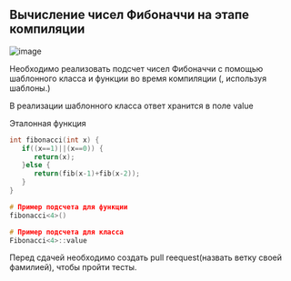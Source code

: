 ## Вычисление чисел Фибоначчи на этапе компиляции
![image](https://github.com/user-attachments/assets/c5dae9ac-af3f-42cb-9642-9196e5bfbb2d)

Необходимо реализовать подсчет чисел Фибоначчи с помощью шаблонного класса и функции во время компиляции (, используя шаблоны.)

В реализации шаблонного класса ответ хранится в поле value


Эталонная функция
```cpp
int fibonacci(int x) {
   if((x==1)||(x==0)) {
      return(x);
   }else {
      return(fib(x-1)+fib(x-2));
   }
}
```

```cpp
# Пример подсчета для функции
fibonacci<4>()

# Пример подсчета для класса
Fibonacci<4>::value
```
Перед сдачей необходимо создать pull reequest(назвать ветку своей фамилией), чтобы пройти тесты.
